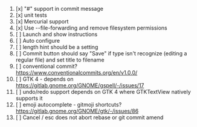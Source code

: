 1. [x] "#" support in commit message
2. [x] unit tests
3. [x] Mercurial support
4. [x] Use --file-forwarding and remove filesystem permissions
5. [ ] Launch and show instructions
6. [ ] Auto configure
7. [ ] length hint should be a setting
8. [ ] Commit button should say "Save" if type isn't recognize (editing a regular file) and set title to filename
9. [ ] conventional commit? https://www.conventionalcommits.org/en/v1.0.0/
10. [ ] GTK 4 - depends on https://gitlab.gnome.org/GNOME/gspell/-/issues/17
11. [ ] undo/redo support depends on GTK 4 where GTKTextView natively supports it
12. [ ] emoji autocomplete - gitmoji shortcuts? https://gitlab.gnome.org/GNOME/gtk/-/issues/86
13. [ ] Cancel / esc does not abort rebase or git commit amend
